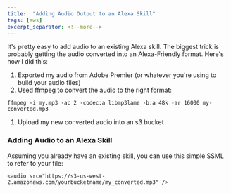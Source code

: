 ```yaml
---
title:  "Adding Audio Output to an Alexa Skill"
tags: [aws]
excerpt_separator: <!--more-->
---
```


It's pretty easy to add audio to an existing Alexa skill. The biggest trick is probably getting the audio converted into an Alexa-Friendly format. Here's how I did this:
<!--more-->
1. Exported my audio from Adobe Premier (or whatever you're using to build your audio files)
2. Used ffmpeg to convert the audio to the right format:
```
ffmpeg -i my.mp3 -ac 2 -codec:a libmp3lame -b:a 48k -ar 16000 my-converted.mp3
```
1. Upload my new converted audio into an s3 bucket

### Adding Audio to an Alexa Skill

Assuming you already have an existing skill, you can use this simple SSML to refer to your file:
```
<audio src="https://s3-us-west-2.amazonaws.com/yourbucketname/my_converted.mp3" />
```
